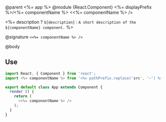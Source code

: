 @parent <%= app %>
@module {React.Component} <%= displayPrefix %>/<%= componentName %> <<%= componentName %> />

<%= description ? `${description}` : `A short description of the ${componentName} component.` %>

@signature `<<%= componentName %> />`

@body

## Use

```jsx
import React, { Component } from 'react';
import <%= componentName %> from '<%= pathPrefix.replace('src', '~') %>/<%= fileName %>';

export default class App extends Component {
  render () {
    return (
      <<%= componentName %> />
    );
  }
}
